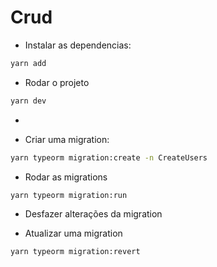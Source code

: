 # Crud

* Instalar as dependencias:

```bash
yarn add
```

* Rodar o projeto

```bash
yarn dev
```

*

* Criar uma migration:

```bash
yarn typeorm migration:create -n CreateUsers
```

* Rodar as migrations

```bash
yarn typeorm migration:run
```

* Desfazer alterações da migration

* Atualizar uma migration

```bash
yarn typeorm migration:revert
```
